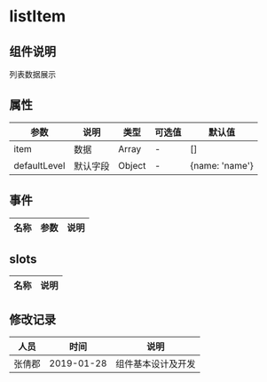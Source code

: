 # listItem
## 组件说明
列表数据展示

## 属性
| 参数         | 说明     | 类型   | 可选值 | 默认值         |
| ------------ | -------- | ------ | ------ | -------------- |
| item         | 数据     | Array  | -      | []             |
| defaultLevel | 默认字段 | Object | -      | {name: 'name'} |

## 事件
| 名称 | 参数  | 说明 |
| ---- | :---: | ---- |

## slots
| 名称 | 说明 |
| ---- | ---- |

## 修改记录
| 人员   |    时间    | 说明               |
| ------ | :--------: | ------------------ |
| 张倩郡 | 2019-01-28 | 组件基本设计及开发 |